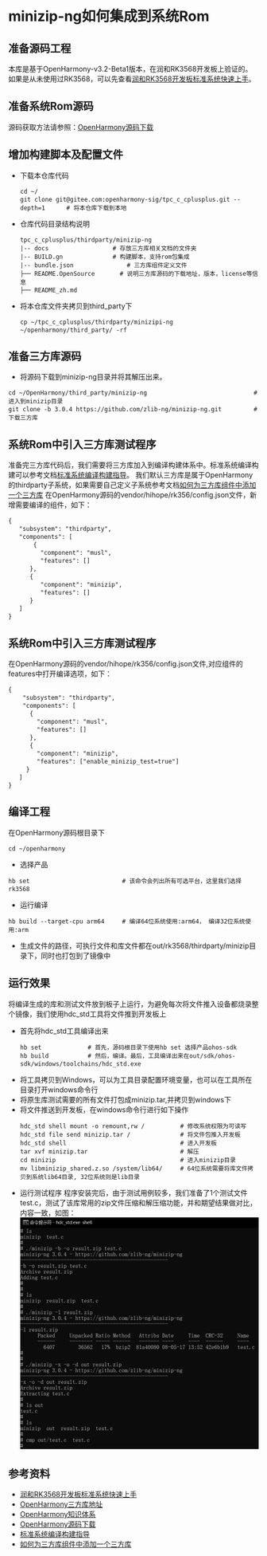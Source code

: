 # minizip-ng如何集成到系统Rom
## 准备源码工程
本库是基于OpenHarmony-v3.2-Beta1版本，在润和RK3568开发板上验证的。如果是从未使用过RK3568，可以先查看[润和RK3568开发板标准系统快速上手](https://gitee.com/openharmony-sig/knowledge_demo_temp/tree/master/docs/rk3568_helloworld)。
## 准备系统Rom源码
源码获取方法请参照：[OpenHarmony源码下载](https://gitee.com/openharmony/docs/blob/OpenHarmony-v3.2-Beta1/zh-cn/release-notes/OpenHarmony-v3.2-beta1.md#%E6%BA%90%E7%A0%81%E8%8E%B7%E5%8F%96)
## 增加构建脚本及配置文件
- 下载本仓库代码
  ```
  cd ~/
  git clone git@gitee.com:openharmony-sig/tpc_c_cplusplus.git --depth=1      # 将本仓库下载到本地
  ```
- 仓库代码目录结构说明
  ```
  tpc_c_cplusplus/thirdparty/minizip-ng
  |-- docs			        # 存放三方库相关文档的文件夹
  |-- BUILD.gn		        # 构建脚本，支持rom包集成
  |-- bundle.json			    # 三方库组件定义文件
  ├── README.OpenSource       # 说明三方库源码的下载地址，版本，license等信息
  ├── README_zh.md  
  ```
- 将本仓库文件夹拷贝到third_party下
  ```
  cp ~/tpc_c_cplusplus/thirdparty/minizipi-ng   ~/openharmony/third_party/ -rf
  ```
## 准备三方库源码
- 将源码下载到minizip-ng目录并将其解压出来。
```
cd ~/OpenHarmony/third_party/minizip-ng		                         # 进入到minizip目录
git clone -b 3.0.4 https://github.com/zlib-ng/minizip-ng.git         # 下载三方库
```
## 系统Rom中引入三方库测试程序
准备完三方库代码后，我们需要将三方库加入到编译构建体系中。标准系统编译构建可以参考文档[标准系统编译构建指导](https://gitee.com/openharmony/docs/blob/OpenHarmony-3.2-Beta1/zh-cn/device-dev/subsystems/subsys-build-standard-large.md)。
我们默认三方库是属于OpenHarmony的thirdparty子系统，如果需要自己定义子系统参考文档[如何为三方库组件中添加一个三方库](https://gitee.com/openharmony-sig/knowledge/blob/master/docs/openharmony_getstarted/port_thirdparty/README.md)
在OpenHarmony源码的vendor/hihope/rk356/config.json文件，新增需要编译的组件，如下：
```
{
   "subsystem": "thirdparty",
   "components": [
       {
	     "component": "musl",
	     "features": []
	  },
	  {
	     "component": "minizip",
	     "features": []
	  }
   ]
}
```
## 系统Rom中引入三方库测试程序
在OpenHarmony源码的vendor/hihope/rk356/config.json文件,对应组件的features中打开编译选项，如下：
```
{
	"subsystem": "thirdparty",
	"components": [
	  {
		"component": "musl",
		"features": []
	  },
	  {
		"component": "minizip",
		"features": ["enable_minizip_test=true"]
	 }
   ]
}
```
## 编译工程
在OpenHarmony源码根目录下
```
cd ~/openharmony
```
- 选择产品
```
hb set                          # 该命令会列出所有可选平台，这里我们选择rk3568
```
- 运行编译
```
hb build --target-cpu arm64     # 编译64位系统使用:arm64， 编译32位系统使用:arm
```
- 生成文件的路径，可执行文件和库文件都在out/rk3568/thirdparty/minizip目录下，同时也打包到了镜像中
## 运行效果
将编译生成的库和测试文件放到板子上运行，为避免每次将文件推入设备都烧录整个镜像，我们使用hdc_std工具将文件推到开发板上
- 首先将hdc_std工具编译出来
  ```
  hb set             # 首先，源码根目录下使用hb set 选择产品ohos-sdk
  hb build           # 然后，编译。最后，工具编译出来在out/sdk/ohos-sdk/windows/toolchains/hdc_std.exe
  ```
- 将工具拷贝到Windows，可以为工具目录配置环境变量，也可以在工具所在目录打开windows命令行
- 将原生库测试需要的所有文件打包成minizip.tar,并拷贝到windows下
- 将文件推送到开发板，在windows命令行进行如下操作
  ```
  hdc_std shell mount -o remount,rw /          # 修改系统权限为可读写
  hdc_std file send minizip.tar /              # 将文件包推入开发板
  hdc_std shell                                # 进入开发板
  tar xvf minizip.tar                          # 解压
  cd minizip                                   # 进入minizip目录
  mv libminizip_shared.z.so /system/lib64/     # 64位系统需要将库文件拷贝到系统lib64目录, 32位系统则是lib目录
  ```
- 运行测试程序
  程序安装完后，由于测试用例较多，我们准备了1个测试文件 test.c，测试了该库常用的zip文件压缩和解压缩功能，并和期望结果做对比，内容一致，如图：
  &nbsp;![results](pic/results.png)
## 参考资料
- [润和RK3568开发板标准系统快速上手](https://gitee.com/openharmony-sig/knowledge_demo_temp/tree/master/docs/rk3568_helloworld)
- [OpenHarmony三方库地址](https://gitee.com/openharmony-tpc)
- [OpenHarmony知识体系](https://gitee.com/openharmony-sig/knowledge)
- [OpenHarmony源码下载](https://gitee.com/openharmony/docs/blob/OpenHarmony-v3.2-Beta1/zh-cn/release-notes/OpenHarmony-v3.2-beta1.md#%E6%BA%90%E7%A0%81%E8%8E%B7%E5%8F%96)
- [标准系统编译构建指导](https://gitee.com/openharmony/docs/blob/OpenHarmony-3.2-Beta1/zh-cn/device-dev/subsystems/subsys-build-standard-large.md)
- [如何为三方库组件中添加一个三方库](https://gitee.com/openharmony-sig/knowledge/blob/master/docs/openharmony_getstarted/port_thirdparty/README.md)